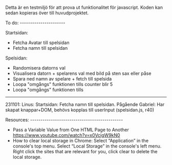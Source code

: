 Detta är en testmiljö för att prova ut funktionalitet för javascript.
Koden kan sedan kopieras över till huvudprojektet.

To do: ----------------------

Startsidan:

- Fetcha Avatar till spelsidan
- Fetcha namn till spelsidan

Spelsidan:

- Randomisera datorns val
- Visualisera datorn + spelarens val med bild på sten sax eller påse
- Spara ned namn av spelare + fetch till spelsida
- Loopa "omgångs" funktionen tills counter blir 5
- Loopa "omgångs" funktionen tills

---

231101:
Linus: Startsidan: Fetcha namn till spelsidan. Pågående
Gabriel: Har skapat knappar+DOM, behövs kopplas till userInput (spelsidan.js, r40)

Resources: ---------------------------------------------

- Pass a Variable Value from One HTML Page to Another https://www.youtube.com/watch?v=x0VcigW9kN0
- How to clear local storage in Chrome:
  Select “Application” in the console's top menu.
  Select “Local Storage” in the console's left menu.
  Right click the sites that are relevant for you, click clear to delete the local storage.
